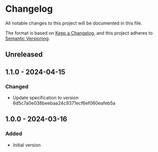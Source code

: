 # Changelog

All notable changes to this project will be documented in this file.

The format is based on [Keep a Changelog](https://keepachangelog.com/en/1.0.0/),
and this project adheres to [Semantic Versioning](https://semver.org/spec/v2.0.0.html).

## Unreleased

## 1.1.0 - 2024-04-15
### Changed
- Update specification to version 6d5c7a0e038beebaa24c9371ecf6ef060eafeb5a

## 1.0.0 - 2024-03-16
### Added
- Initial version
